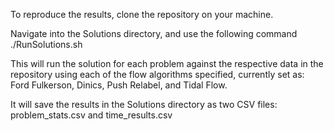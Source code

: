 To reproduce the results, clone the repository on your machine.

Navigate into the Solutions directory, and use the following command
./RunSolutions.sh

This will run the solution for each problem against the respective data in the repository using each of the flow algorithms specified, currently set as:
Ford Fulkerson, Dinics, Push Relabel, and Tidal Flow.

It will save the results in the Solutions directory as two CSV files: problem_stats.csv and time_results.csv
